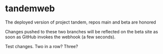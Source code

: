 # tandemweb
The deployed version of project tandem, repos main and beta are honored

Changes pushed to these two branches will be reflected on the beta site as soon as GitHub invokes the webhook (a few seconds).

Test changes. Two in a row? Three?
